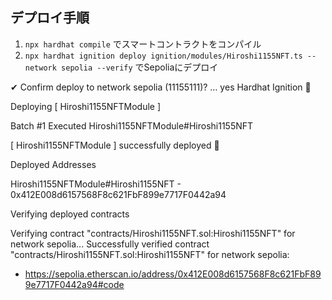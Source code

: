 
## デプロイ手順

1. `npx hardhat compile` でスマートコントラクトをコンパイル
2. `npx hardhat ignition deploy ignition/modules/Hiroshi1155NFT.ts --network sepolia --verify` でSepoliaにデプロイ


✔ Confirm deploy to network sepolia (11155111)? … yes
Hardhat Ignition 🚀

Deploying [ Hiroshi1155NFTModule ]

Batch #1
  Executed Hiroshi1155NFTModule#Hiroshi1155NFT

[ Hiroshi1155NFTModule ] successfully deployed 🚀

Deployed Addresses

Hiroshi1155NFTModule#Hiroshi1155NFT - 0x412E008d6157568F8c621FbF899e7717F0442a94

Verifying deployed contracts

Verifying contract "contracts/Hiroshi1155NFT.sol:Hiroshi1155NFT" for network sepolia...
Successfully verified contract "contracts/Hiroshi1155NFT.sol:Hiroshi1155NFT" for network sepolia:
  - https://sepolia.etherscan.io/address/0x412E008d6157568F8c621FbF899e7717F0442a94#code